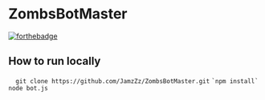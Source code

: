 # ZombsBotMaster
[![forthebadge](https://forthebadge.com/images/badges/made-with-javascript.svg)](https://github.com/JamzZz/ZombsBotMaster)

 ## How to run locally
 `  git clone https://github.com/JamzZz/ZombsBotMaster.git`
 ``
 `npm install`
 ``
`node bot.js`
 
